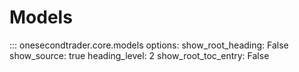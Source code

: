 # Models

::: onesecondtrader.core.models
    options:
      show_root_heading: False
      show_source: true
      heading_level: 2
      show_root_toc_entry: False
